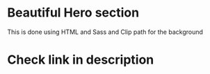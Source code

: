 # Beautiful Hero section

This is done using HTML and Sass and Clip path for the background

# Check link in description